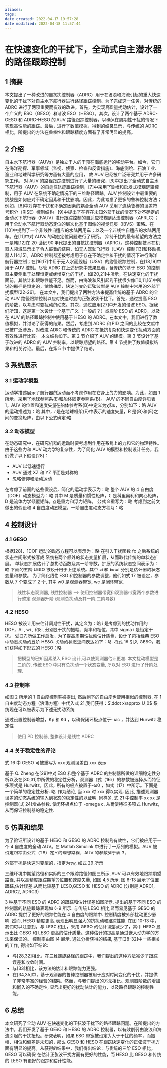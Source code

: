 ```yaml
---
aliases: 
tags: 
date created: 2022-04-17 19:57:28
date modified: 2022-04-18 11:57:44
---
```


# 在快速变化的干扰下，全动式自主潜水器的路径跟踪控制

## 1 摘要

本文提出了一种改进的自抗扰控制器（ADRC）用于在波浪和海流引起的重大快速变化的干扰下对自主水下航行器进行路径跟踪控制。为了完成这一任务，对传统的 ADRC 进行了两项重要而有效的改进。首先，为实现高质量扰动估计，设计了一个广义的 ESO（GESO）和谐波 ESO（HESO）。其次，设计了两个基于 ADRC-GESO 和 ADRC-HESO 的 AUV 路径跟踪控制器，以确保在周期性干扰的情况下实现高性能的跟踪。最后，进行了数值模拟，得到的结果显示，与传统的 ADRC 相比，所提出的方法在鲁棒性和跟踪精度方面有了非常明显的提高。

## 2 介绍

自主水下航行器（AUVs）是独立于人的干预在海底运行的移动平台。如今，它们在海洋勘探、军事领域（监视、侦察、检查和反雷措施）、海底测绘、石油工业、渔业和地球科学研究等方面有大量的应用， 故 AUV 已经被广泛研究并用于许多研究工作。
对 AUV 的路径跟踪控制进行了大量的研究，[6]中提出了全动式自主水下航行器（AUV）的自适应轨迹跟踪控制，[7]中采用了鲁棒和启发式模糊逻辑控制，用于 AUV 在系统不确定情况下的三维路径跟踪。AUV 控制设计中最重要的挑战是如何应对不确定因素和干扰影响。因此，为此考虑了更多的鲁棒控制方法；例如，[8]中对存在干扰和不确定因素的耦合全动 AUV 采用了连续鲁棒的误差符号积分（RISE）控制结构；[9]中提出了在存在未知外部干扰的情况下对不确定的全动水下航行器（FAUV）进行跟踪控制的自适应模糊到达法控制器（AFRLC）；用于全动水下航行器动态定位的层次化基于图像的视觉伺服（IBVS）策略。在[10]中提到了一个非线性自适应的水陆两用车；以及一个非线性自适应的水陆两用车。在[11]中对 AUVs 的动态定位问题进行了研究。
抑制干扰的最有希望的方法之一是韩[12]在 20 世纪 90 年代提出的自抗扰控制器（ADRC）。这种控制技术在机器人领域显示出了令人鼓舞的结果，如无人驾驶飞行器（UAV）控制[13]和移动机器人[14,15]。ADRC 控制器还被考虑用于存在不确定性和干扰的情况下进行海洋航行器控制；在[16,17]中用于无人水面舰艇（USV）的路径跟踪控制，在[18,19]中用于 AUV 控制。尽管 ADRC 在上述研究中效果显著，但传统的基于 ESO 的控制器主要侧重于处理恒定或缓慢变化的干扰，如[20,21]中所示，在快速变化的干扰面前，其估计和跟踪性能不足。然而，由海浪和风引起的干扰很少像[10,11,16]中所说的那样是恒定的，恰恰相反，快速时变的正弦波型是 AUV 控制中常用的外部干扰模型[22-26]。
在本文中，我们提出了两种方法来提高传统的基于 ADRC 的全动 AUV 路径跟踪控制以应对快速时变的正弦波状干扰下。首先，通过提高 ESO 的阶数，以考虑时变扰动的动态。其次，通过应用[27]中开发的谐波 ESO。据我们所知，这是第一次设计一个基于广义（一般的？）或高阶 ESO 的 ADRC，以及在 AUV 的路径跟踪控制中使用基于 HESO 的 ADRC。在本文中，我们进行了数值模拟，并讨论了获得的结果。然后，考虑到 ADRC 和 PID 之间的比较在文献中已被广泛涉及，对改进 ADRC 和传统的 ADRC 在抵抗复杂和快速变化扰动方面的有效性进行比较。
本文结构如下。第 2 节介绍了 AUV 的建模。第 3 节设计了基于改进的 ADRC 的 AUV 控制率，以跟踪期望的路径。第 4 节提供了数值模拟结果和相关讨论。最后，在第 5 节中提供了结论。

## 3 系统展示

### 3.1 运动学模型

运动学描述展示了航行器的运动而不考虑作用在它身上的力的影响。为此，如图 1 所示，采用了地球参照系{E}和船体固定参照系{B}。
AUV 的不同自由度详见表 1。AUV 的位置和速度矢量在船体参考系{B}中定义为χ和υ，分别如下：略
AUV 的运动描述为：略
其中，$\dot{\eta}$是在地球框架{E}中表示的速度矢量，R 是{B}和{E}之间的变换矩阵，由以下公式确定:略

### 3.2 动态模型

在动态研究中，在研究机器的运动时要考虑到作用在系统上的力和它的物理特性。由于这些力和 AUV 动力学的复杂性，为了简化 AUV 的模型和控制设计任务，我们做了以下假设[28]：

- AUV 以低速运行
- AUV 通过 XZ 和 YZ 平面是对称的
- 忽略俯仰和滚动运动

在考虑了前面的这些假设后，简化的运动学表示为：略
整个 AUV 的 4 自由度（DOF）动态模型为：略
其中 M 是质量和惯性矩阵，C 是科里奥利和向心矩阵，D 是流体力学倾覆矩阵，g 是重力和浮力矩阵。
公式 8 重写为：略
考虑到之前文做出的假设和 4 自由度动态模型，一阶自由度动态方程为：略

## 4 控制设计

### 4.1 GESO

根据[28]，1DOF 运动的动态方程可以表示为：略
在引入干扰函数 fx 之后系统的状态空间形式被写成
系统被两个额外的状态变量扩展，从而取代传统的单状态扩展。
单状态扩展估计了总扰动函数及其一阶导数，扩展的系统状态空间表示为：略
下面的五阶 LESO 被设计用于上述系统。其中 zi 和 betai 分别是估计器的状态变量和参数。
为了简化线性 ESO 和控制器的参数调整，他们如式 17 被设定，参数从 7 个变成了 2 个, 其中 w0 是观测器带宽, wc 是闭环带宽.

> 线性状态观测器, 线性控制器 --> 使用控制器带宽和观测器带宽两个参数进行整定
> 观测器升阶 (观测总扰动及其一阶,二阶导数)

### 4.2 HESO

HESO 被设计用来估计周期性干扰，其定义为：略
i 是考虑到的扰动作用的 DOF，Ai , wi , 和ξi, 分别是干扰的振幅、频率和相位，其中 sigma i 是恒定干扰。
受[27]所做工作启发，为了提高周期性扰动估计质量，设计了包括经典 ESO 中动态扰动的五阶 HESO.
扰动的状态空间表达如下：略.
将式 19 引入 GESO，我们获得如下形式的 HESO：略

> 把模型的已知因素纳入 ESO 设计,可以使观测器估计更准. 本文扰动模型是二阶的, 传统 ESO 中只有总扰动一个状态变量, 所以对 ESO 进行了升阶处理.

### 4.3 控制率

如图 2 所示的 1 自由度控制率被提出, 然后剩下的自由度也使用相似的控制器.
在 1 自由度动态方程（浪涌方程）中代入式 21,我们获得：$\ddot x\approx U_0$
系统现在可以被表示为下述无扰动系统

通过设置控制器增益，Kp 和 Kd ，以确保闭环极点位于- ωc ，并达到 Hurwitz 稳定性

> 使用 PD 控制器, 整体设计是线性 ADRC

### 4.4 关于稳定性的评论

式 16 中 GESO 可被重写为 xxx
观测误差由 xxx 表示

基于 Q. Zheng 在[29]中对 ESO 和整个基于 ADRC 的控制器所做的详细稳定性分析以及在[30,31]中所做的稳定性分析，观测器（式（16））的参数被选择从而特征多项式是 Hurwitz，因此，所有的极点被置于-ω0 ，如式（17）中所示。下面是一个简单的稳定性分析.
略.
作为结论, 当 xxx 时 xxx 得以实现. 因此, 描述观测器误差的动态系统的输入到状态的稳定性的以证明.
同样的, 式 21 中控制率 xx xx 是控制器(式 24)增益参数. 使闭环极点位于 -omega c, 从而使特征多项式 Hurwitz, 从而保证控制器的稳定性.

## 5 仿真和结果

为了验证所设计的基于 HESO 和 GESO 的 ADRC 控制的有效性，它们被应用于一个 4 自由度的全动 AUV。在 Matlab Simulink 中进行了一系列的模拟。AUV 被设定跟踪由公式（28）定义的理想路径，AUV 的参数列于表 3。

外部干扰是快速时变型的，指定为τw, 如式 29 所示

三维环境中期望路径和实际的三个跟踪路径如图三所示, AUV 可以有效地跟踪期望路径, 并以高精度跟踪期望的位置和速度矢量, 如图 4,5 所示. 图 6-13 展示了位置跟踪,估计误差,从而比较基于 LESO,GESO 和 HESO 的 ADRC (分别是 ADRC1, ADRC2, ADRC3)

3 种基于不同 ESO 的 ADRC 的跟踪和估计误差如图所示.
提出的基于不同 ESO 的控制器的轨迹跟踪表现如 6-9 所示. 与传统 LESO 相比,显而易见基于 GESO 的 ADRC 提供了更好的跟踪性能在 4 自由度的跟踪中. 控制精度被外部扰动更少影响. 然而, HESO 精度更高. 表现出明显强大的抗扰动和跟踪性能.
在图 10-13 中，我们可以注意到，与 LESO 相比，采用 GESO 的估计误差减少了，其中 HESO 显示出比 GESO 和 LESO 更高的估计质量。这种估计的提高是通过嵌入动力学的方法来保证的。
控制率由图 14 展示.
通过分析获得的结果, 基于[28-32]中一些相关的工作, 得出如下结论:

- 与[28,32]相比，在三维螺旋路径的跟踪中，我们提出的这种方法减少了跟踪误差和收敛时间。
- 与[33]相比，该方法的估计和跟踪能力更强。
- 在[34,35]中，基于观测器的鲁棒控制器被用于应对时间变化的干扰，并提供了非常丰富的经验的结果。然而，与我们提出的方法相比。观测器阶数的增加和嵌入的不确定性, 显示出更好的扰动估计的能力，以及路径跟踪的控制性能。

## 6 总结

本文研究了全动 AUV 在快速变化的正弦波干扰下的路径跟踪问题。在所提出的方法中，我们开发了基于 GESO 和 HESO 的 ADRC 控制器，以有效削弱由波浪和海流引起的干扰扭矩。研究表明，如果 ESO 带宽被设定为大于干扰的频率，而振幅、相位和偏差是未知的，那么 GESO 和 HESO 在跟踪快速变化的正弦波干扰方面有明显的提高。从获得的结果中，我们得出结论：与传统的三阶 ESO 相比，GESO 可以确保
在估计正弦波干扰方面有更好的性能，而 HESO 比 GESO 和传统的 LESO 有更好的跟踪和估计性能。
